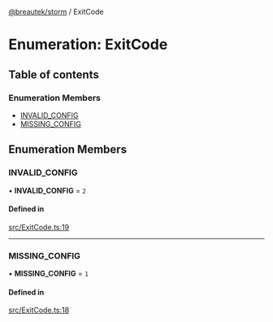[@breautek/storm](../README.md) / ExitCode

# Enumeration: ExitCode

## Table of contents

### Enumeration Members

- [INVALID\_CONFIG](ExitCode.md#invalid_config)
- [MISSING\_CONFIG](ExitCode.md#missing_config)

## Enumeration Members

### INVALID\_CONFIG

• **INVALID\_CONFIG** = ``2``

#### Defined in

[src/ExitCode.ts:19](https://github.com/breautek/storm/blob/4b2254f/src/ExitCode.ts#L19)

___

### MISSING\_CONFIG

• **MISSING\_CONFIG** = ``1``

#### Defined in

[src/ExitCode.ts:18](https://github.com/breautek/storm/blob/4b2254f/src/ExitCode.ts#L18)
